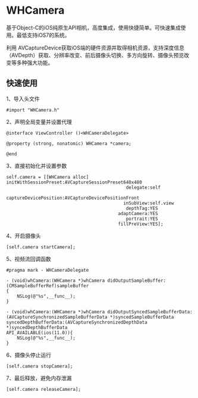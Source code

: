 # WHCamera
基于Object-C的iOS纯原生API相机，高度集成，使用快捷简单。可快速集成使用。最低支持iOS7的系统。


利用 AVCaptureDevice获取iOS端的硬件资源并取得相机资源，支持深度信息（AVDepth）获取、分辨率改变、前后摄像头切换、多方向旋转、摄像头预览改变等多种强大功能。

## 快速使用

1、导入头文件

```
#import "WHCamera.h"

```

2、声明全局变量并设置代理

```
@interface ViewController ()<WHCameraDelegate>

@property (strong, nonatomic) WHCamera *camera;

@end
```

3、直接初始化并设置参数

```
self.camera = [[WHCamera alloc] initWithSessionPreset:AVCaptureSessionPreset640x480
                                             delegate:self
                                captureDevicePosition:AVCaptureDevicePositionFront
                                            inSubView:self.view
                                             depthTag:YES
                                          adaptCamera:YES
                                             portrait:YES
                                          fillPreView:YES];
```
4、开启摄像头

```
[self.camera startCamera];
```
5、视频流回调函数

```
#pragma mark - WHCameraDelegate

- (void)whCamera:(WHCamera *)whCamera didOutputSampleBuffer:(CMSampleBufferRef)sampleBuffer
{
    NSLog(@"%s",__func__);
}

- (void)whCamera:(WHCamera *)whCamera didOutputSyncedSampleBufferData:(AVCaptureSynchronizedSampleBufferData *)syncedSampleBufferData syncedDepthBufferData:(AVCaptureSynchronizedDepthData *)syncedDepthBufferData
API_AVAILABLE(ios(11.0)){
    NSLog(@"%s",__func__);
}

```
6、摄像头停止运行

```
[self.camera stopCamera];
```
7、最后释放，避免内存泄漏

```
[self.camera releaseCamera];
```